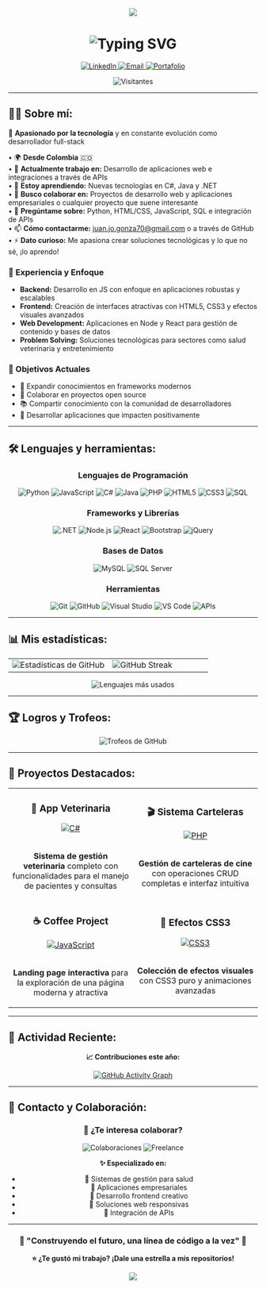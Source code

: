 <div align="center">
  
<!-- Banner personalizado -->
<img src="https://capsule-render.vercel.app/api?type=waving&color=gradient&customColorList=0,2,2,5,30&height=300&section=header&text=Full%20Stack%20Developer&fontSize=70&fontAlignY=35&animation=twinkling&fontColor=ffffff" />

<!-- Información personal -->
<h1 align="center">
  <img src="https://readme-typing-svg.herokuapp.com?font=Fira+Code&weight=600&size=28&pause=1000&color=2E97F7&center=true&vCenter=true&width=600&lines=¡Hola+soy+Juan+José!+👋;Desarrollador+Full-Stack+desde+Colombia+🇨🇴;Siempre+construyendo+algo+nuevo+🚀" alt="Typing SVG" />
</h1>

<!-- Enlaces sociales -->
<p align="center">
  <a href="https://www.linkedin.com/in/juan-jose-gonzalez-quintero">
    <img src="https://img.shields.io/badge/LinkedIn-0077B5?style=for-the-badge&logo=linkedin&logoColor=white" alt="LinkedIn"/>
  </a>
  <a href="mailto:juan.jo.gonza70@gmail.com">
    <img src="https://img.shields.io/badge/Email-D14836?style=for-the-badge&logo=gmail&logoColor=white" alt="Email"/>
  </a>
  <a href="https://juanjo9905.github.io/tarjeta_presentacion/">
    <img src="https://img.shields.io/badge/Portafolio-FF5722?style=for-the-badge&logo=google-chrome&logoColor=white" alt="Portafolio"/>
  </a>
</p>

<!-- Contador de visitantes -->
<p align="center">
  <img src="https://komarev.com/ghpvc/?username=JuanJo9905&label=Visitantes&color=blueviolet&style=flat-square" alt="Visitantes" />
</p>

</div>

---

## 🧑‍💻 Sobre mí:

🚀 **Apasionado por la tecnología** y en constante evolución como desarrollador full-stack

• 🌍 **Desde Colombia** 🇨🇴  
• 🔭 **Actualmente trabajo en:** Desarrollo de aplicaciones web e integraciones a través de APIs  
• 🌱 **Estoy aprendiendo:** Nuevas tecnologías en C#, Java y .NET  
• 👯 **Busco colaborar en:** Proyectos de desarrollo web y aplicaciones empresariales o cualquier proyecto que suene interesante  
• 💬 **Pregúntame sobre:** Python, HTML/CSS, JavaScript, SQL e integración de APIs  
• 📫 **Cómo contactarme:** juan.jo.gonza70@gmail.com o a través de GitHub  
• ⚡ **Dato curioso:** Me apasiona crear soluciones tecnológicas y lo que no sé, ¡lo aprendo!  

### 💼 Experiencia y Enfoque
- **Backend:** Desarrollo en JS con enfoque en aplicaciones robustas y escalables
- **Frontend:** Creación de interfaces atractivas con HTML5, CSS3 y efectos visuales avanzados
- **Web Development:** Aplicaciones en Node y React para gestión de contenido y bases de datos
- **Problem Solving:** Soluciones tecnológicas para sectores como salud veterinaria y entretenimiento

### 🎯 Objetivos Actuales
- 🌟 Expandir conocimientos en frameworks modernos
- 🤝 Colaborar en proyectos open source
- 📚 Compartir conocimiento con la comunidad de desarrolladores
- 🚀 Desarrollar aplicaciones que impacten positivamente

---

## 🛠️ Lenguajes y herramientas:

<div align="center">

### Lenguajes de Programación
<p>
  <img src="https://img.shields.io/badge/Python-3776AB?style=for-the-badge&logo=python&logoColor=white" alt="Python"/>
  <img src="https://img.shields.io/badge/JavaScript-F7DF1E?style=for-the-badge&logo=javascript&logoColor=black" alt="JavaScript"/>
  <img src="https://img.shields.io/badge/C%23-239120?style=for-the-badge&logo=c-sharp&logoColor=white" alt="C#"/>
  <img src="https://img.shields.io/badge/Java-ED8B00?style=for-the-badge&logo=openjdk&logoColor=white" alt="Java"/>
  <img src="https://img.shields.io/badge/PHP-777BB4?style=for-the-badge&logo=php&logoColor=white" alt="PHP"/>
  <img src="https://img.shields.io/badge/HTML5-E34F26?style=for-the-badge&logo=html5&logoColor=white" alt="HTML5"/>
  <img src="https://img.shields.io/badge/CSS3-1572B6?style=for-the-badge&logo=css3&logoColor=white" alt="CSS3"/>
  <img src="https://img.shields.io/badge/SQL-4479A1?style=for-the-badge&logo=mysql&logoColor=white" alt="SQL"/>
</p>

### Frameworks y Librerías
<p>
  <img src="https://img.shields.io/badge/.NET-512BD4?style=for-the-badge&logo=dotnet&logoColor=white" alt=".NET"/>
  <img src="https://img.shields.io/badge/Node.js-339933?style=for-the-badge&logo=nodedotjs&logoColor=white" alt="Node.js"/>
  <img src="https://img.shields.io/badge/React-61DAFB?style=for-the-badge&logo=react&logoColor=black" alt="React"/>
  <img src="https://img.shields.io/badge/Bootstrap-563D7C?style=for-the-badge&logo=bootstrap&logoColor=white" alt="Bootstrap"/>
  <img src="https://img.shields.io/badge/jQuery-0769AD?style=for-the-badge&logo=jquery&logoColor=white" alt="jQuery"/>
</p>

### Bases de Datos
<p>
  <img src="https://img.shields.io/badge/MySQL-4479A1?style=for-the-badge&logo=mysql&logoColor=white" alt="MySQL"/>
  <img src="https://img.shields.io/badge/SQL_Server-CC2927?style=for-the-badge&logo=microsoft-sql-server&logoColor=white" alt="SQL Server"/>
</p>

### Herramientas
<p>
  <img src="https://img.shields.io/badge/Git-F05032?style=for-the-badge&logo=git&logoColor=white" alt="Git"/>
  <img src="https://img.shields.io/badge/GitHub-181717?style=for-the-badge&logo=github&logoColor=white" alt="GitHub"/>
  <img src="https://img.shields.io/badge/Visual_Studio-5C2D91?style=for-the-badge&logo=visual%20studio&logoColor=white" alt="Visual Studio"/>
  <img src="https://img.shields.io/badge/VS_Code-007ACC?style=for-the-badge&logo=visual%20studio%20code&logoColor=white" alt="VS Code"/>
  <img src="https://img.shields.io/badge/API-FF6C37?style=for-the-badge&logo=postman&logoColor=white" alt="APIs"/>
</p>

</div>

---

## 📊 Mis estadísticas:

<div align="center">
  
<table>
<tr>
<td width="50%">

<img src="https://github-readme-stats.vercel.app/api?username=JuanJo9905&show_icons=true&theme=radical&hide_border=true&bg_color=0D1117&title_color=F85D7F&icon_color=F8D866&text_color=FFFFFF&custom_title=Estadísticas%20de%20GitHub" alt="Estadísticas de GitHub"/>

</td>
<td width="50%">

<img src="https://github-readme-streak-stats.herokuapp.com/?user=JuanJo9905&theme=radical&hide_border=true&background=0D1117&stroke=F85D7F&ring=F8D866&fire=F85D7F&currStreakLabel=FFFFFF" alt="GitHub Streak"/>

</td>
</tr>
</table>

<img src="https://github-readme-stats.vercel.app/api/top-langs/?username=JuanJo9905&layout=compact&theme=radical&hide_border=true&bg_color=0D1117&title_color=F85D7F&text_color=FFFFFF" alt="Lenguajes más usados"/>

</div>

---

## 🏆 Logros y Trofeos:

<div align="center">
  <img src="https://github-profile-trophy.vercel.app/?username=JuanJo9905&theme=radical&no-frame=true&no-bg=true&margin-w=4&row=2&column=4" alt="Trofeos de GitHub"/>
</div>

---

## 🚀 Proyectos Destacados:

<div align="center">

<table>
<tr>
<td width="50%">
<h3 align="center">🏥 App Veterinaria</h3>
<div align="center">  
<a href="https://github.com/JuanJo9905/appVeterinaria" target="_blank">
<img src="https://img.shields.io/badge/C%23-239120?style=for-the-badge&logo=c-sharp&logoColor=white" alt="C#"/>
</a>
<br>
<br>
<p><strong>Sistema de gestión veterinaria</strong> completo con funcionalidades para el manejo de pacientes y consultas</p>
</div>
</td>

<td width="50%">
<h3 align="center">🎬 Sistema Carteleras</h3>
<div align="center">
<a href="https://github.com/JuanJo9905/carteleras" target="_blank">
<img src="https://img.shields.io/badge/PHP-777BB4?style=for-the-badge&logo=php&logoColor=white" alt="PHP"/>
</a>
<br>
<br>
<p><strong>Gestión de carteleras de cine</strong> con operaciones CRUD completas e interfaz intuitiva</p>
</div>
</td>
</tr>

<tr>
<td width="50%">
<h3 align="center">☕ Coffee Project</h3>
<div align="center">
<a href="https://github.com/JuanJo9905/coffe-project" target="_blank">
<img src="https://img.shields.io/badge/JavaScript-F7DF1E?style=for-the-badge&logo=javascript&logoColor=black" alt="JavaScript"/>
</a>
<br>
<br>
<p><strong>Landing page interactiva</strong> para la exploración de una página moderna y atractiva</p>
</div>
</td>

<td width="50%">
<h3 align="center">🎨 Efectos CSS3</h3>
<div align="center">
<a href="https://github.com/JuanJo9905/efectosCSS3" target="_blank">
<img src="https://img.shields.io/badge/CSS3-1572B6?style=for-the-badge&logo=css3&logoColor=white" alt="CSS3"/>
</a>
<br>
<br>
<p><strong>Colección de efectos visuales</strong> con CSS3 puro y animaciones avanzadas</p>
</div>
</td>
</tr>
</table>

</div>

---

## 🌟 Actividad Reciente:

<!--START_SECTION:activity-->
<!--END_SECTION:activity-->

<div align="center">
  
**📈 Contribuciones este año:**
  
[![GitHub Activity Graph](https://github-readme-activity-graph.vercel.app/graph?username=JuanJo9905&bg_color=0d1117&color=f8d866&line=f85d7f&point=ffffff&area=true&hide_border=true)](https://github.com/ashutosh00710/github-readme-activity-graph)

</div>

---

## 💬 Contacto y Colaboración:

<div align="center">

### 🤝 ¿Te interesa colaborar?

<p>
<img src="https://img.shields.io/badge/Abierto%20a%20colaboraciones-brightgreen?style=for-the-badge" alt="Colaboraciones"/>
<img src="https://img.shields.io/badge/Freelance%20disponible-blue?style=for-the-badge" alt="Freelance"/>
</p>

**✨ Especializado en:**
- 🏥 Sistemas de gestión para salud
- 🏢 Aplicaciones empresariales  
- 🎨 Desarrollo frontend creativo
- 📱 Soluciones web responsivas
- 🔗 Integración de APIs

</div>

---

<div align="center">
  
### 🌟 "Construyendo el futuro, una línea de código a la vez" 🌟

**⭐ ¿Te gustó mi trabajo? ¡Dale una estrella a mis repositorios!**

<img src="https://capsule-render.vercel.app/api?type=waving&color=gradient&customColorList=0,2,2,5,30&height=100&section=footer" />

</div>
